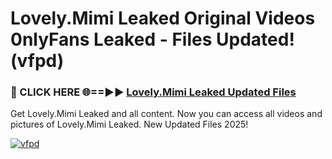 # Lovely.Mimi Leaked Original Videos 0nlyFans Leaked - Files Updated! (vfpd)

<h3>🔴 CLICK HERE 🌐==►► <a href="https://tinyurl.com/ehrbuxhb" rel="nofollow">Lovely.Mimi Leaked Updated Files</a></h3>

Get Lovely.Mimi Leaked and all content. Now you can access all videos and pictures of Lovely.Mimi Leaked. New Updated Files 2025!

[![vfpd](https://i.imgur.com/lVYEuWS.gif)](https://tinyurl.com/ehrbuxhb)
